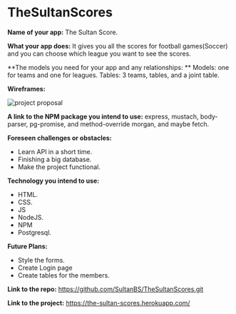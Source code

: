 # TheSultanScores

**Name of your app:**
The Sultan Score.

**What your app does:**
It gives you all the scores for football games(Soccer) and you can choose which league you want to see the scores. 

**The models you need for your app and any relationships: **
Models:  one for teams and one for leagues. 
Tables: 3 teams, tables, and a joint table.

**Wireframes:** 

![project proposal](https://user-images.githubusercontent.com/44410189/50051536-661b6580-0125-11e9-8be2-70fcaaa2c913.PNG)




**A link to the NPM package you intend to use:**
express, mustach, body-parser, pg-promise, and method-override morgan, and maybe fetch.

**Foreseen challenges or obstacles:**
- Learn API in a short time.
- Finishing a big database.
- Make the project functional. 

**Technology you intend to use:**
- HTML.
- CSS.
- JS
- NodeJS.
- NPM
- Postgresql.

**Future Plans:**
- Style the forms.
- Create Login page
- Create tables for the members.

**Link to the repo:** 
https://github.com/SultanBS/TheSultanScores.git


**Link to the project:**
https://the-sultan-scores.herokuapp.com/

